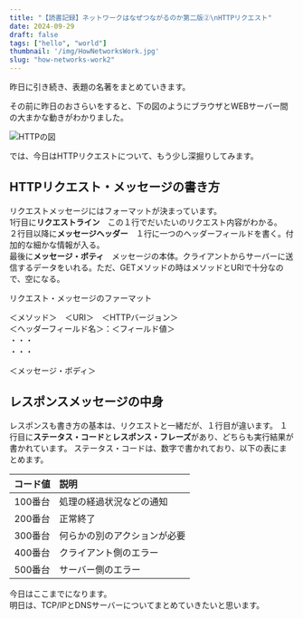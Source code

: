 ```yaml
---
title: "【読書記録】ネットワークはなぜつながるのか第二版②\nHTTPリクエスト"
date: 2024-09-29
draft: false
tags: ["hello", "world"]
thumbnail: '/img/HowNetworksWork.jpg'
slug: "how-networks-work2"
---
```

昨日に引き続き、表題の名著をまとめていきます。

その前に昨日のおさらいをすると、下の図のようにブラウザとWEBサーバー間の大まかな動きがわかりました。

![HTTPの図](/img/http.png "")

では、今日はHTTPリクエストについて、もう少し深掘りしてみます。

## HTTPリクエスト・メッセージの書き方
リクエストメッセージにはフォーマットが決まっています。  
1行目に**リクエストライン**　この１行でだいたいのリクエスト内容がわかる。  
２行目以降に**メッセージヘッダー**　１行に一つのヘッダーフィールドを書く。付加的な細かな情報が入る。  
最後に**メッセージ・ボティ**　メッセージの本体。クライアントからサーバーに送信するデータをいれる。ただ、GETメソッドの時はメソッドとURIで十分なので、空になる。

<section class="bg-gray-100 p-3 mb-4 text-xs md:w-1/2">
リクエスト・メッセージのファーマット

＜メソッド＞　＜URI＞　＜HTTPバージョン＞  
＜ヘッダーフィールド名＞：＜フィールド値＞  
・・・  
・・・  

＜メッセージ・ボディ＞
</section>

## レスポンスメッセージの中身
レスポンスも書き方の基本は、リクエストと一緒だが、１行目が違います。
１行目に**ステータス・コード**と**レスポンス・フレーズ**があり、どちらも実行結果が書かれています。
ステータス・コードは、数字で書かれており、以下の表にまとめます。

|コード値|説明|
|:-----:|:-----|
|100番台|処理の経過状況などの通知|
|200番台|正常終了|
|300番台|何らかの別のアクションが必要|
|400番台|クライアント側のエラー|
|500番台|サーバー側のエラー|


今日はここまでになります。  
明日は、TCP/IPとDNSサーバーについてまとめていきたいと思います。
